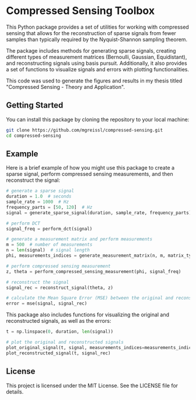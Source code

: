 # Compressed Sensing Toolbox

This Python package provides a set of utilities for working with compressed sensing that allows for the reconstruction of sparse signals from fewer samples than typically required by the Nyquist-Shannon sampling theorem.

The package includes methods for generating sparse signals, creating different types of measurement matrices (Bernoulli, Gaussian, Equidistant), and reconstructing signals using basis pursuit. Additionally, it also provides a set of functions to visualize signals and errors with plotting functionalities.

This code was used to generate the figures and results in my thesis titled "Compressed Sensing - Theory and Application".

## Getting Started

You can install this package by cloning the repository to your local machine:

```bash
git clone https://github.com/mgreissl/compressed-sensing.git
cd compressed-sensing
```

## Example

Here is a brief example of how you might use this package to create a sparse signal, perform compressed sensing measurements, and then reconstruct the signal:

```python
# generate a sparse signal
duration = 1.0  # seconds
sample_rate = 1000  # Hz
frequency_parts = [50, 120]  # Hz
signal = generate_sparse_signal(duration, sample_rate, frequency_parts)

# perform DCT
signal_freq = perform_dct(signal)

# generate a measurement matrix and perform measurements
m = 500  # number of measurements
n = len(signal)  # signal length
phi, measurements_indices = generate_measurement_matrix(n, m, matrix_type='bernoulli')

# perform compressed sensing measurement
z, theta = perform_compressed_sensing_measurement(phi, signal_freq)

# reconstruct the signal
signal_rec = reconstruct_signal(theta, z)

# calculate the Mean Square Error (MSE) between the original and reconstructed signals
error = mse(signal, signal_rec)
```

This package also includes functions for visualizing the original and reconstructed signals, as well as the errors:

```python
t = np.linspace(0, duration, len(signal))

# plot the original and reconstructed signals
plot_original_signal(t, signal, measurements_indices=measurements_indices)
plot_reconstructed_signal(t, signal_rec)
```

## License

This project is licensed under the MIT License. See the LICENSE file for details.
